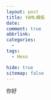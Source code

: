 ```yaml
---
layout: post
title: YAML模板
date: 
comment: true
abbrlink: 
categories:
  - 
tags:
  - Hexo

hide: true
sitemap: false
---
```

你好